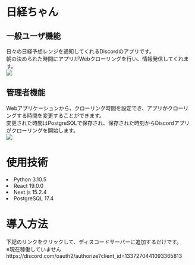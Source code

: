 <h1>日経ちゃん</h1>
<h2>一般ユーザ機能</h2>
日々の日経予想レンジを通知してくれるDiscordのアプリです。<br>
朝の決められた時間にアプリがWebクローリングを行い、情報発信してくれます。<br>
<img src="https://github.com/user-attachments/assets/11663a3b-75d0-4b2f-b613-74478eb36824"><br>

<h2>管理者機能</h2>
Webアプリケーションから、クローリング時間を設定でき、アプリがクローリングする時間を変更することができます。<br>
変更された時間はPostgreSQLで保存され、保存された時刻からDiscordアプリがクローリングを開始します。<br>
<img src="https://github.com/user-attachments/assets/839ae832-2816-4a0e-8ad6-88fc8eec1ea1"><br>


<h1>使用技術</h1>
<li>Python 3.10.5</li>
<li>React 19.0.0</li>
<li>Next.js 15.2.4</li>
<li>PostgreSQL 17.4</li>

<h1>導入方法</h1>
下記のリンクをクリックして、ディスコードサーバーに追加するだけです。<br>
※現在稼働していません<br>
https://discord.com/oauth2/authorize?client_id=1337270441093365813
